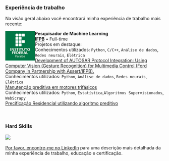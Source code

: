 ### Experiência de trabalho
Na visão geral abaixo você encontrará minha experiência de trabalho mais recente:

[<img align="left" height="94px" width="94px" alt="Warpnet" src="https://github.com/renansaraivaifpb/renansaraivaifpb/blob/main/download.png"/>](https://www.ifpb.edu.br/cajazeiras)

**Pesquisador de Machine Learning** \
[**IFPB**](https://www.ifpb.edu.br/cajazeiras) • Full-time \
Projetos em destaque: \
Conhecimentos utilizados: `Python`, `C/C++`, `Análise de dados`, `Redes neurais`, `Elétrica` \
 [Development of AUTOSAR Protocol Integration: Using Computer Vision (Gesture Recognition) for Multimedia Control (Ford Company in Partnership with Assert/IFPB).](https://renan-saraiva-portfolio.netlify.app/) \
Conhecimentos utilizados: `Python`, `Análise de dados`, `Redes neurais`, `Elétrica` \
 [Manutenção preditiva em motores trifásicos](https://renan-saraiva-portfolio.netlify.app/views/predict_power_motor) \
Conhecimentos utilizados: `Python`, `Estatística`,`Algoritmos Supervisionados`, `WebScrapy` \
[Precificação Residencial utilizando algoritmo preditivo](https://renan-saraiva-portfolio.netlify.app/views/preco_de_casa.html) 

<br/>

### Hard Skills
<div align="left">
  <a href="https://github.com/renansaraivaifpb">
  <img height="180em" src="https://github-readme-stats.vercel.app/api/top-langs/?username=renansaraivaifpb&layout=compact&langs_count=7&theme=swift"/>
</div>

Por favor, encontre-me no [LinkedIn](https://www.linkedin.com/in/renan-saraiva-dos-santos/) para uma descrição mais detalhada da minha experiência de trabalho, educação e certificação.
